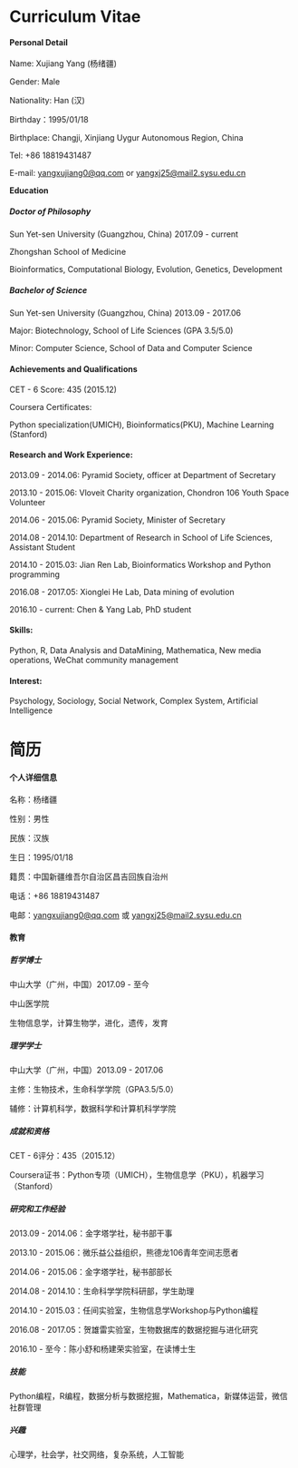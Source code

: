 # **Curriculum Vitae**





#### **Personal Detail**

Name: Xujiang Yang (杨绪疆) 

Gender: Male

Nationality: Han (汉)

Birthday：1995/01/18

Birthplace: Changji, Xinjiang Uygur Autonomous Region, China

Tel: +86 18819431487

E-mail: yangxujiang0@qq.com or yangxj25@mail2.sysu.edu.cn

**Education**

##### **Doctor of Philosophy**

Sun Yet-sen University (Guangzhou, China) 2017.09 - current

Zhongshan School of Medicine

Bioinformatics, Computational Biology, Evolution, Genetics, Development



##### **Bachelor of Science** 

Sun Yet-sen University (Guangzhou, China) 2013.09 - 2017.06

Major: Biotechnology, School of Life Sciences (GPA 3.5/5.0)

Minor: Computer Science, School of Data and Computer Science

#### **Achievements and Qualifications**

CET - 6 Score: 435 (2015.12)

Coursera Certificates: 

Python specialization(UMICH), Bioinformatics(PKU), Machine Learning (Stanford)

#### **Research and Work Experience:**

2013.09 - 2014.06: Pyramid Society, officer at Department of Secretary

2013.10 - 2015.06: Vloveit Charity organization, Chondron 106 Youth Space Volunteer 

2014.06 - 2015.06: Pyramid Society, Minister of Secretary

2014.08 - 2014.10: Department of Research in School of Life Sciences, Assistant Student 

2014.10 - 2015.03: Jian Ren Lab, Bioinformatics Workshop and Python programming

2016.08 - 2017.05: Xionglei He Lab, Data mining of evolution 

2016.10 - current: Chen & Yang Lab, PhD student

#### **Skills:**

Python, R, Data Analysis and DataMining, Mathematica, New media operations, WeChat community management

#### **Interest:**

Psychology, Sociology, Social Network, Complex System, Artificial Intelligence









# **简历**

#### **个人详细信息**

名称：杨绪疆

性别：男性

民族：汉族

生日：1995/01/18

籍贯：中国新疆维吾尔自治区昌吉回族自治州

电话：+86 18819431487

电邮：yangxujiang0@qq.com 或 yangxj25@mail2.sysu.edu.cn

#### **教育**

##### **哲学博士**

中山大学（广州，中国）2017.09 - 至今

中山医学院

生物信息学，计算生物学，进化，遗传，发育



##### **理学学士**

中山大学（广州，中国）2013.09 - 2017.06

主修：生物技术，生命科学学院（GPA3.5/5.0）

辅修：计算机科学，数据科学和计算机科学学院

##### **成就和资格**

CET - 6评分：435（2015.12）

Coursera证书：Python专项（UMICH），生物信息学（PKU），机器学习（Stanford）

##### **研究和工作经验**

2013.09 - 2014.06：金字塔学社，秘书部干事

2013.10 - 2015.06：微乐益公益组织，熊德龙106青年空间志愿者

2014.06 - 2015.06：金字塔学社，秘书部部长

2014.08 - 2014.10：生命科学学院科研部，学生助理

2014.10 - 2015.03：任间实验室，生物信息学Workshop与Python编程

2016.08 - 2017.05：贺雄雷实验室，生物数据库的数据挖掘与进化研究

2016.10 - 至今：陈小舒和杨建荣实验室，在读博士生

##### **技能**

Python编程，R编程，数据分析与数据挖掘，Mathematica，新媒体运营，微信社群管理

##### **兴趣**

心理学，社会学，社交网络，复杂系统，人工智能